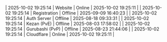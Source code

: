 | 2025-10-02 19:25:14 | Website | Online | 2025-10-02 19:25:11 |
| 2025-10-02 19:25:14 | Registration | Offline | 2025-09-09 16:40:23 |
| 2025-10-02 19:25:14 | Auth Server | Offline | 2025-08-18 09:33:31 |
| 2025-10-02 19:25:14 | Kezan (PvE) | Offline | 2025-08-03 17:58:02 |
| 2025-10-02 19:25:14 | Gurubashi (PvP) | Offline | 2025-08-23 21:44:06 |
| 2025-10-02 19:25:14 | Cloudflare | Online | 2025-10-02 19:25:11 |
